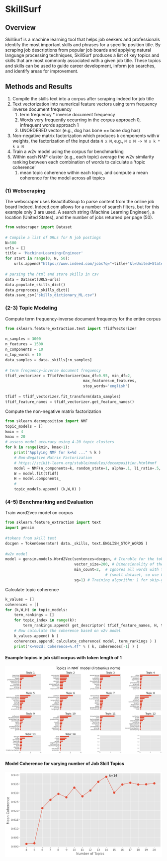 # SkillSurf

## Overview
SkillSurf is a machine learning tool that helps job seekers and professionals identify the most important skills and phrases for a specific position title. By scraping job descriptions from popular job boards and applying natural language processing techniques, SkillSurf produces a list of key topics and skills that are most commonly associated with a given job title. These topics and skills can be used to guide career development, inform job searches, and identify areas for improvement. 
## Methods and Results
1. Compile the skills text into a corpus after scraping indeed for job title
2. Text vectorization into numerical feature vectors using term frequency inverse document frequency  
   1. term frequency * inverse document frequency 
   2. Words very frequently occurring in the corpus approach 0, infrequent words approach 1 
   3. UNORDERED vector (e.g., dog has bone == bone dog has)
3. Non-negative matrix factorization which produces `k` components with `W` weights, the factorization of the input data `N x M`, e.g., `N x M -> W x k * k x N`
4. Train a w2v model using the corpus for benchmarking
5. Within each NMF cluster (e.g., each topic) average the w2v similarity ranking between each combination of words to calculate a ‘topic coherence’ 
   1. mean topic coherence within each topic, and compute a mean coherence for the model across all topics

### (1) Webscraping
The webscraper uses BeautifulSoup to parse content from the online job board Indeed. Indeed.com allows for a number of 
search filters, but for this example only 3 are used. A search string (Machine Learning Engineer), a location (United States),
and the number of jobs returned per page (50).

```python
from webscraper import Dataset

# Compile a list of URLs for N job postings
N=500
urls = []
title = 'Machine+Learning+Engineer'
for start in range(0, N, 50):
    urls.append("https://www.indeed.com/jobs?q="+title+"&l=United+States&limit=50&start=" + str(start))

# parsing the html and store skills in csv
data = Dataset(URLS=urls)
data.populate_skills_dict()
data.preprocess_skills_dict()
data.save_csv("skills_dictionary_ML.csv")
```

### (2-3) Topic Modeling

Compute term frequency-inverse document frequency for the entire corpus

```python
from sklearn.feature_extraction.text import TfidfVectorizer

n_samples = 3000
n_features = 1500
n_components = 10
n_top_words = 10
data_samples = data._skills[:n_samples]

# term frequency–inverse document frequency 
tfidf_vectorizer = TfidfVectorizer(max_df=0.95, min_df=2,
                                   max_features=n_features,
                                   stop_words='english')

tfidf = tfidf_vectorizer.fit_transform(data_samples)
tfidf_feature_names = tfidf_vectorizer.get_feature_names()
```

Compute the non-negative matrix factorization 

```python
from sklearn.decomposition import NMF
topic_models = []
kmin = 4
kmax = 20
# assess model accuracy using 4-20 topic clusters
for k in range(kmin, kmax+1):
    print("Applying NMF for k=%d ..." % k )
    # Non-Negative Matrix Factorization
    # https://scikit-learn.org/stable/modules/decomposition.html#nmf
    model = NMF(n_components=k, random_state=1, alpha=.1, l1_ratio=.5, init="nndsvd")
    W = model.fit(tfidf)
    H = model.components_    
    # 
    topic_models.append( (k,W,H) )
```

### (4-5) Benchmarking and Evaluation

Train word2vec model on corpus

```python
from sklearn.feature_extraction import text
import gensim

#tokens from skill text
docgen = TokenGenerator( data._skills, text.ENGLISH_STOP_WORDS )

#w2v model
model = gensim.models.Word2Vec(sentences=docgen, # Iterable for the tokenized text data
                               vector_size=200, # Dimensionality of the word vectors 
                               min_count=2,  # Ignores all words with total frequency lower than this 
                                             # (small dataset, so use 0)
                               sg=1) # Training algorithm: 1 for skip-gram; otherwise CBOW
```

Calculate topic coherence 

```python
k_values = []
coherences = []
for (k,W,H) in topic_models:
    term_rankings = []
    for topic_index in range(k):
        term_rankings.append( get_descriptor( tfidf_feature_names, H, topic_index, n_top_words ) )
    # Now calculate the coherence based on w2v model
    k_values.append( k )
    coherences.append( calculate_coherence( model, term_rankings ) )
    print("K=%02d: Coherence=%.4f" % ( k, coherences[-1] ) )
```

#### Example topics in job skill corpus with token length of 1
![Topics in NMF Model](plots/best_model_skills.png)

#### Model Coherence for varying number of Job Skill Topics
![Model Coherence](plots/model_coherences.png)
